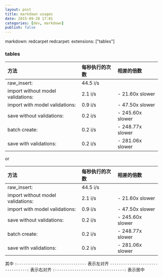 ```yaml
---
layout: post
title: markdown usages
date: 2015-09-20 17:01
categories: [dev, markdown]
publish: false
---
```


markdown: redcarpet
redcarpet:
  extensions: ["tables"]

### tables

|方法                                | 每秒执行的次数 | 相差的倍数       |
| :-------------------------------- | :----------- | :------------- |
|raw_insert:                        | 44.5 i/s     |                |
|import without model validations:  | 2.1 i/s      | - 21.60x slower|
|import with model validations:     | 0.9 i/s      | - 47.50x slower|
|save without validations:          | 0.2 i/s      | - 245.60x slower|
|batch create:                      | 0.2 i/s      | - 248.77x slower|
|save with validations:             | 0.2 i/s      | - 281.06x slower|

or

方法                                | 每秒执行的次数 | 相差的倍数
 :-------------------------------- | :----------- | :-------------
raw_insert:                        | 44.5 i/s     |
import without model validations:  | 2.1 i/s      | - 21.60x slower
import with model validations:     | 0.9 i/s      | - 47.50x slower
save without validations:          | 0.2 i/s      | - 245.60x slower
batch create:                      | 0.2 i/s      | - 248.77x slower
save with validations:             | 0.2 i/s      | - 281.06x slower

其中
`:--------------------------------` 表示左对齐
`--------------------------------:` 表示右对齐
`:--------------------------------:` 表示居中
